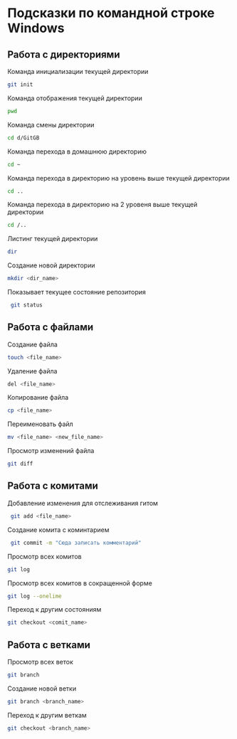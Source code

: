 # Подсказки по командной строке Windows

## Работа с директориями
Команда инициализации текущей директории
```sh
git init
```
Команда отображения текущей директории
```sh
pwd
```
Команда смены директории
```sh
cd d/GitGB
```
Команда перехода в домашнюю директорию
```sh
cd ~
```
Команда перехода в директорию на уровень выше текущей директории
```sh
cd ..
```
Команда перехода в директорию на 2 уровеня выше текущей директории
```sh
cd /..
```
Листинг текущей директории 
```sh
dir
```
Создание новой директории
```sh
mkdir <dir_name>
```
Показывает текущее состояние репозитория
```sh
 git status
```
## Работа с файлами

Создание файла
```sh
touch <file_name>
```
Удаление файла
```sh
del <file_name>
```
Копирование файла
```sh
cp <file_name>
```
Переименовать файл
```sh
mv <file_name> <new_file_name>
```
Просмотр изменений файла
```sh
git diff
```
## Работа с комитами

Добавление изменения для отслеживания гитом
```sh
 git add <file_name>
```
Создание комита с коминтарием
```sh
 git commit -m "Сюда записать комментарий"
```
Просмотр всех комитов
```sh
git log
```
Просмотр всех комитов в сокращенной форме
```sh
git log --onelime
```
Переход к другим состояниям
```sh
git checkout <comit_name>
```
## Работа с ветками

Просмотр всех веток
```sh
git branch
```
Создание новой ветки
```sh
git branch <branch_name>
```
Переход к другим веткам
```sh
git checkout <branch_name>
```